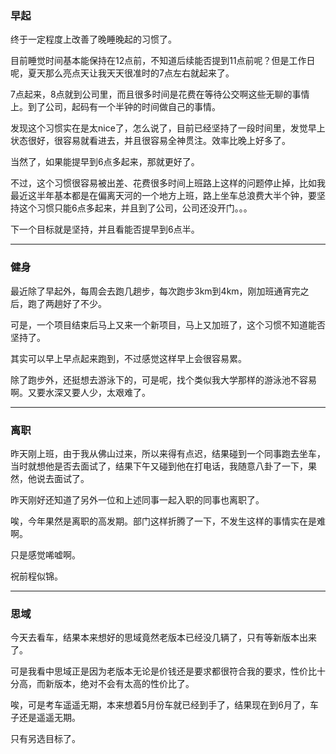 ### 早起 

终于一定程度上改善了晚睡晚起的习惯了。

目前睡觉时间基本能保持在12点前，不知道后续能否提到11点前呢？但是工作日呢，夏天那么亮点天让我天天很准时的7点左右就起来了。

7点起来，8点就到公司里，而且很多时间是花费在等待公交啊这些无聊的事情上。到了公司，起码有一个半钟的时间做自己的事情。

发现这个习惯实在是太nice了，怎么说了，目前已经坚持了一段时间里，发觉早上状态很好，很容易就看进去，并且很容易全神贯注。效率比晚上好多了。

当然了，如果能提早到6点多起来，那就更好了。

不过，这个习惯很容易被出差、花费很多时间上班路上这样的问题停止掉，比如我最近这半年基本都是在偏离天河的一个地方上班，路上坐车总浪费大半个钟，要坚持这个习惯只能6点多起来，并且到了公司，公司还没开门。。。

下一个目标就是坚持，并且看能否提早到6点半。

---

### 健身

最近除了早起外，每周会去跑几趟步，每次跑步3km到4km，刚加班通宵完之后，跑了两趟好了不少。

可是，一个项目结束后马上又来一个新项目，马上又加班了，这个习惯不知道能否坚持了。

其实可以早上早点起来跑到，不过感觉这样早上会很容易累。

除了跑步外，还挺想去游泳下的，可是呢，找个类似我大学那样的游泳池不容易啊。又要水深又要人少，太艰难了。

---

### 离职

昨天刚上班，由于我从佛山过来，所以来得有点迟，结果碰到一个同事跑去坐车，当时就想他是否去面试了，结果下午又碰到他在打电话，我随意八卦了一下，果然，他说去面试了。

昨天刚好还知道了另外一位和上述同事一起入职的同事也离职了。

唉，今年果然是离职的高发期。部门这样折腾了一下，不发生这样的事情实在是难啊。

只是感觉唏嘘啊。

祝前程似锦。

---

### 思域

今天去看车，结果本来想好的思域竟然老版本已经没几辆了，只有等新版本出来了。

可是我看中思域正是因为老版本无论是价钱还是要求都很符合我的要求，性价比十分高，而新版本，绝对不会有太高的性价比了。

唉，可是考车遥遥无期，本来想着5月份车就已经到手了，结果现在到6月了，车子还是遥遥无期。

只有另选目标了。
